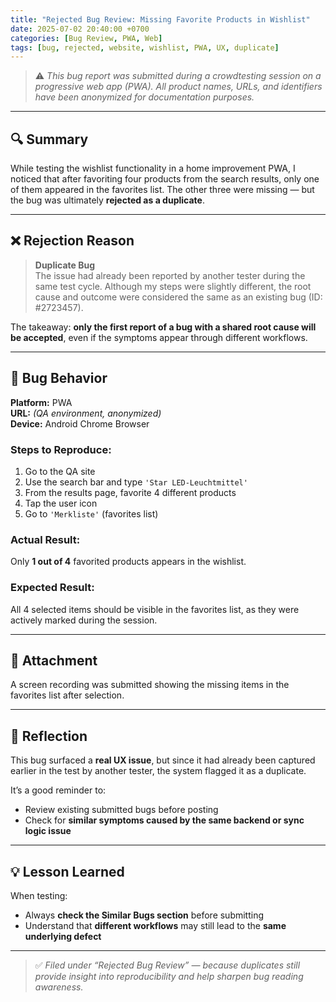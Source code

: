 ```yaml
---
title: "Rejected Bug Review: Missing Favorite Products in Wishlist"
date: 2025-07-02 20:40:00 +0700
categories: [Bug Review, PWA, Web]
tags: [bug, rejected, website, wishlist, PWA, UX, duplicate]
---
```


> ⚠️ _This bug report was submitted during a crowdtesting session on a progressive web app (PWA). All product names, URLs, and identifiers have been anonymized for documentation purposes._

---

## 🔍 Summary

While testing the wishlist functionality in a home improvement PWA, I noticed that after favoriting four products from the search results, only one of them appeared in the favorites list. The other three were missing — but the bug was ultimately **rejected as a duplicate**.

---

## ❌ Rejection Reason

> **Duplicate Bug**  
> The issue had already been reported by another tester during the same test cycle. Although my steps were slightly different, the root cause and outcome were considered the same as an existing bug (ID: #2723457).

The takeaway: **only the first report of a bug with a shared root cause will be accepted**, even if the symptoms appear through different workflows.

---

## 🧪 Bug Behavior

**Platform:** PWA  
**URL:** *(QA environment, anonymized)*  
**Device:** Android Chrome Browser  

### Steps to Reproduce:
1. Go to the QA site  
2. Use the search bar and type `'Star LED-Leuchtmittel'`  
3. From the results page, favorite 4 different products  
4. Tap the user icon  
5. Go to `'Merkliste'` (favorites list)

### Actual Result:
Only **1 out of 4** favorited products appears in the wishlist.

### Expected Result:
All 4 selected items should be visible in the favorites list, as they were actively marked during the session.

---

## 🎥 Attachment

A screen recording was submitted showing the missing items in the favorites list after selection.

---

## 🧠 Reflection

This bug surfaced a **real UX issue**, but since it had already been captured earlier in the test by another tester, the system flagged it as a duplicate.

It’s a good reminder to:
- Review existing submitted bugs before posting  
- Check for **similar symptoms caused by the same backend or sync logic issue**

---

## 💡 Lesson Learned

When testing:
- Always **check the Similar Bugs section** before submitting  
- Understand that **different workflows** may still lead to the **same underlying defect**

---

> ✅ *Filed under “Rejected Bug Review” — because duplicates still provide insight into reproducibility and help sharpen bug reading awareness.*
